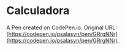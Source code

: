 # Calculadora

A Pen created on CodePen.io. Original URL: [https://codepen.io/psalasyn/pen/GRrgNNr](https://codepen.io/psalasyn/pen/GRrgNNr).


